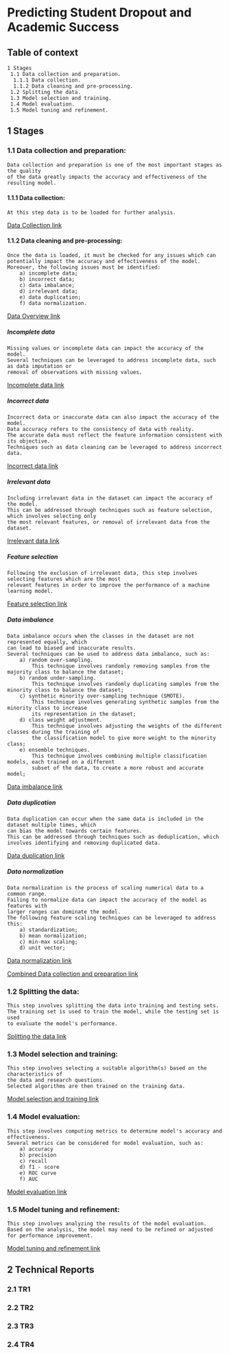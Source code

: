 # Predicting Student Dropout and Academic Success

## Table of context
	1 Stages
	 1.1 Data collection and preparation.
	  1.1.1 Data collection.
	  1.1.2 Data cleaning and pre-processing.
	 1.2 Splitting the data.
	 1.3 Model selection and training.
	 1.4 Model evaluation.
	 1.5 Model tuning and refinement.

## 1 Stages

### 1.1 Data collection and preparation:
	Data collection and preparation is one of the most important stages as the quality 
	of the data greatly impacts the accuracy and effectiveness of the resulting model.

#### 1.1.1 Data collection:
	At this step data is to be loaded for further analysis.
[Data Collection link](https://github.com/eugene-kbl/Predicting-Student-Dropout-and-Academic-Success/blob/6fd383e01e459a901b4119cabd03bfc159b0881f/Project%20Files/1.1.1%20Data_Collection.ipynb)

#### 1.1.2 Data cleaning and pre-processing:
	Once the data is loaded, it must be checked for any issues which can 
	potentially impact the accuracy and effectiveness of the model. 
	Moreover, the following issues must be identified: 
		a) incomplete data; 
		b) incorrect data;
		c) data imbalance; 
		d) irrelevant data; 
		e) data duplication; 
		f) data normalization.
[Data Overview link](https://github.com/eugene-kbl/Predicting-Student-Dropout-and-Academic-Success/blob/b35829321b5ad25f80af88e28937470c8dd86347/Project%20Files/1.1.2%20Data_Overview.ipynb)

##### Incomplete data
	Missing values or incomplete data can impact the accuracy of the model. 
	Several techniques can be leveraged to address incomplete data, such as data imputation or 
	removal of observations with missing values.
[Incomplete data link](https://github.com/eugene-kbl/Predicting-Student-Dropout-and-Academic-Success/blob/35d5d47c1b055fe8dd18e310c09a8fbaa90adac1/Project%20Files/Incomplete_Data.ipynb)

##### Incorrect data
	Incorrect data or inaccurate data can also impact the accuracy of the model. 
	Data accuracy refers to the consistency of data with reality. 
	The accurate data must reflect the feature information consistent with its objective. 
	Techniques such as data cleaning can be leveraged to address incorrect data.
[Incorrect data link](https://github.com/eugene-kbl/Predicting-Student-Dropout-and-Academic-Success/blob/35d5d47c1b055fe8dd18e310c09a8fbaa90adac1/Project%20Files/Incorrect_Data.ipynb)

##### Irrelevant data
	Including irrelevant data in the dataset can impact the accuracy of the model. 
	This can be addressed through techniques such as feature selection, which involves selecting only 
	the most relevant features, or removal of irrelevant data from the dataset. 
[Irrelevant data link](https://github.com/eugene-kbl/Predicting-Student-Dropout-and-Academic-Success/blob/35d5d47c1b055fe8dd18e310c09a8fbaa90adac1/Project%20Files/Irrelevant_Data.ipynb)

##### Feature selection
	Following the exclusion of irrelevant data, this step involves selecting features which are the most 
	relevant features in order to improve the performance of a machine learning model. 
[Feature selection link]()

##### Data imbalance
	Data imbalance occurs when the classes in the dataset are not represented equally, which 
	can lead to biased and inaccurate results. 
	Several techniques can be used to address data imbalance, such as:
		a) random over-sampling. 
			This technique involves randomly removing samples from the majority class to balance the dataset;
		b) random under-sampling. 
			This technique involves randomly duplicating samples from the minority class to balance the dataset;
		c) synthetic minority over-sampling technique (SMOTE). 
			This technique involves generating synthetic samples from the minority class to increase 
			its representation in the dataset;
		d) class weight adjustment. 
			This technique involves adjusting the weights of the different classes during the training of 
			the classification model to give more weight to the minority class;
		e) ensemble techniques. 
			This technique involves combining multiple classification models, each trained on a different 
			subset of the data, to create a more robust and accurate model;
[Data imbalance link](https://github.com/eugene-kbl/Predicting-Student-Dropout-and-Academic-Success/blob/35d5d47c1b055fe8dd18e310c09a8fbaa90adac1/Project%20Files/Data_Imbalance.ipynb)

##### Data duplication
	Data duplication can occur when the same data is included in the dataset multiple times, which 
	can bias the model towards certain features. 
	This can be addressed through techniques such as deduplication, which involves identifying and removing duplicated data.
[Data duplication link](https://github.com/eugene-kbl/Predicting-Student-Dropout-and-Academic-Success/blob/35d5d47c1b055fe8dd18e310c09a8fbaa90adac1/Project%20Files/Duplicated_Data.ipynb)

##### Data normalization
	Data normalization is the process of scaling numerical data to a common range. 
	Failing to normalize data can impact the accuracy of the model as features with 
	larger ranges can dominate the model. 
	The following feature scaling techniques can be leveraged to address this: 
		a) standardization;
		b) mean normalization;
		c) min-max scaling;
		d) unit vector;
[Data normalization link](https://github.com/eugene-kbl/Predicting-Student-Dropout-and-Academic-Success/blob/35d5d47c1b055fe8dd18e310c09a8fbaa90adac1/Project%20Files/Data_Normalization.ipynb)

[Combined Data collection and preparation link](https://github.com/eugene-kbl/Predicting-Student-Dropout-and-Academic-Success/blob/511500a44ab9d475851f643b4d9d81e7cc1a1275/Project%20Files/Data_Collection_and_Preparation.ipynb)

### 1.2 Splitting the data:
	This step involves splitting the data into training and testing sets. 
	The training set is used to train the model, while the testing set is used 
	to evaluate the model's performance.

[Splitting the data link]()

### 1.3 Model selection and training:
	This step involves selecting a suitable algorithm(s) based on the characteristics of 
	the data and research questions. 
	Selected algorithms are then trained on the training data.

[Model selection and training link]()

### 1.4 Model evaluation:
	This step involves computing metrics to determine model's accuracy and effectiveness. 
	Several metrics can be considered for model evaluation, such as:
		a) accuracy
		b) precision
		c) recall
		d) f1 - score
		e) ROC curve 
		f) AUC 

[Model evaluation link]()

### 1.5 Model tuning and refinement:
	This step involves analyzing the results of the model evaluation. 
	Based on the analysis, the model may need to be refined or adjusted for performance improvement. 

[Model tuning and refinement link]()



## 2 Technical Reports
### 2.1 TR1
### 2.2 TR2
### 2.3 TR3
### 2.4 TR4






